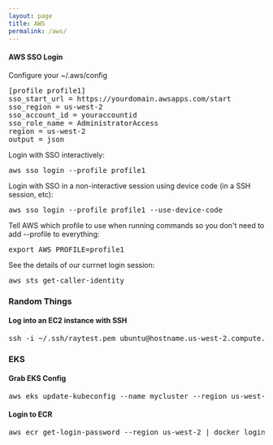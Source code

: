 ```yaml
---
layout: page
title: AWS
permalink: /aws/
---
```


#### AWS SSO Login
Configure your ~/.aws/config
<pre class="code">
[profile profile1]
sso_start_url = https://yourdomain.awsapps.com/start
sso_region = us-west-2
sso_account_id = youraccountid
sso_role_name = AdministratorAccess
region = us-west-2
output = json
</pre>
Login with SSO interactively:
<pre class="code">
aws sso login --profile profile1
</pre>
Login with SSO in a non-interactive session using device code (in a SSH session, etc):
<pre class="code">
aws sso login --profile profile1 --use-device-code
</pre>
Tell AWS which profile to use when running commands so you don't need to add --profile to everything:
<pre class="code">
export AWS_PROFILE=profile1
</pre>
See the details of our currnet login session:
<pre class="code">
aws sts get-caller-identity
</pre>

### Random Things
#### Log into an EC2 instance with SSH
<pre class="code">
ssh -i ~/.ssh/raytest.pem ubuntu@hostname.us-west-2.compute.amazonaws.com
</pre>

### EKS
#### Grab EKS Config
<pre class="code">
aws eks update-kubeconfig --name mycluster --region us-west-2
</pre>
#### Login to ECR
<pre class="code">
aws ecr get-login-password --region us-west-2 | docker login --username AWS --password-stdin 760564547102.dkr.ecr.us-west-2.amazonaws.com
</pre>
